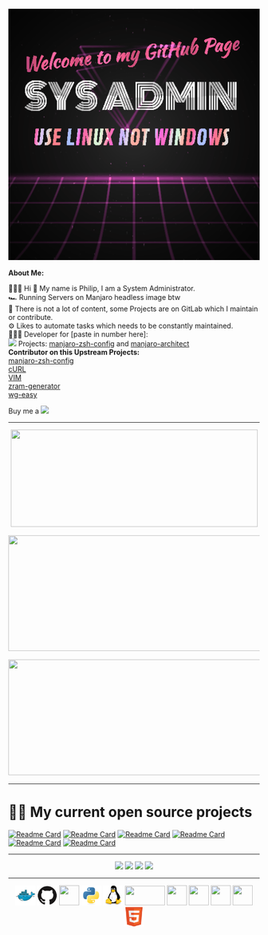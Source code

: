 <p align="center">
  <img src="./index.gif">
</p>
<table  align="center">
  <tr>
    <a align="left"><strong>About Me:</strong></a>
<p>
👨🏻‍💼 Hi 👋 My name is Philip, I am a System Administrator. <br>
🏎️ Running Servers on Manjaro headless image btw <br>
🤝 There is not a lot of content, some Projects are on GitLab which I maintain or contribute. <br>
⚙️ Likes to automate tasks which needs to be constantly maintained. <br>
👨🏻‍💻 Developer for [paste in number here]: <br> <img src="https://img.shields.io/badge/Manjaro-35BF5C?style=for-the-badge&logo=manjaro&logoColor=white" height="14"/> Projects: <a href="https://gitlab.manjaro.org/packages/extra/manjaro-zsh-config/-/commits/master?author=Philip%20H">
manjaro-zsh-config</a> and <a href="https://gitlab.manjaro.org/applications/manjaro-architect/-/commits/master?author=Philip%20H">manjaro-architect</a><br>
<a align="left"><strong>Contributor on this Upstream Projects:</strong></a>
<br><a href="https://github.com/Chrysostomus/manjaro-zsh-config">manjaro-zsh-config</a><br>
<a href="https://github.com/curl/curl">cURL</a><br>
<a href="https://github.com/vim/vim">VIM</a><br>
<a href="https://github.com/systemd/zram-generator">zram-generator</a><br>
<a href="https://github.com/wg-easy/wg-easy">wg-easy</a>

Buy me a <a href="https://ko-fi.com/pheiduck"><img src="https://img.shields.io/badge/Ko--fi-F16061?style=for-the-badge&logo=ko-fi&logoColor=white"/></a>
</p>

---

<p align="center">
  <img src="https://github-readme-stats.vercel.app/api?username=pheiduck&theme=vue-dark&show_icons=true&layout=compact" width="495" height="195">
</p>
<p align="center">
  <img src="https://github-readme-stats.vercel.app/api/top-langs/?username=pheiduck&theme=vue-dark&show_icons=true&layout=compact" width="532" height="232">
</p>
<p align="center">
  <img src="https://github-readme-streak-stats.herokuapp.com/?user=pheiduck&theme=dark&count_private=true&theme=vue-dark" width="532" height="232">
</p>

---

# 🧑‍💻 My current open source projects

[![Readme Card](https://github-readme-stats.vercel.app/api/pin/?username=pheiduck&repo=pheiduck&theme=vue-dark)](https://pheiduck.github.io/pheiduck)
[![Readme Card](https://github-readme-stats.vercel.app/api/pin/?username=pheiduck&repo=zshlab&theme=vue-dark)](https://github.com/pheiduck/zshlab)
[![Readme Card](https://github-readme-stats.vercel.app/api/pin/?username=pheiduck&repo=auto-commit&theme=vue-dark)](https://github.com/pheiduck/auto-commit)
[![Readme Card](https://github-readme-stats.vercel.app/api/pin/?username=pheiduck&repo=rust_projects&theme=vue-dark)](https://github.com/pheiduck/rust_projects)
[![Readme Card](https://github-readme-stats.vercel.app/api/pin/?username=pheiduck&repo=phandrix&theme=vue-dark)](https://github.com/pheiduck/phandrix)
[![Readme Card](https://github-readme-stats.vercel.app/api/pin/?username=pheiduck&repo=rpi_configs&theme=vue-dark)](https://github.com/pheiduck/rpi_configs)

---

<p align="center">
  <img src="https://img.shields.io/badge/Manjaro_Linux-18A484?style=for-the-badge&logo=manjaro&logoColor=white"/>
  <img src="https://img.shields.io/badge/AMD-Ryzen_9_3900X-ED1C24?style=for-the-badge&logo=amd&logoColor=white"/>
  <img src="https://img.shields.io/badge/AMD-Radeon_RX_5700_XT-ED1C24?style=for-the-badge&logo=amd&logoColor=white"/>
  <img src="https://img.shields.io/badge/RAM-32GB-EDE10B.svg?&style=for-the-badge&logoColor=white"/>
</p>

---

<p align="center">
<a href="https://www.docker.com/"><img src="https://raw.githubusercontent.com/devicons/devicon/master/icons/docker/docker-original.svg" width="40" height="40" lign="left"/></a>
<a href="https://github.com/pheiduck"><img src="https://raw.githubusercontent.com/devicons/devicon/master/icons/github/github-original.svg"  width="40" height="40" lign="left"/></a>
<a href="https://gitlab.manjaro.org/pheiduck"><img src="https://about.gitlab.com/images/home/illustrations_gitlab_logo.svg"  width="40" height="40" lign="left"/></a>
<a href="https://www.python.org"><img src="https://raw.githubusercontent.com/devicons/devicon/master/icons/python/python-original.svg" alt="debian" width="40" height="40" lign="left"/></a>
<a href="https://www.kernel.org"><img src="https://raw.githubusercontent.com/devicons/devicon/master/icons/linux/linux-original.svg" width="40" height="40" lign="left"/></a>
<a href="https://www.archlinux.org"><img src="https://archlinux.org/static/logos/archlinux-logo-dark-90dpi.ebdee92a15b3.png" width="80" height="39" lign="left"/></a>
<a href="https://manjaro.org"><img src="https://raw.githubusercontent.com/pheiduck/pheiduck/main/manjaro_logo.svg" width="40" height="40" lign="left"/></a>
<a href="https://www.perl.org/"><img src="https://avatars.githubusercontent.com/u/3585411?s=200&v=4" width="40" height="40" lign="left"/></a>
<a href="https://www.rust-lang.org/"><img src="https://avatars.githubusercontent.com/u/5430905?s=200&v=4" width="40" height="40" lign="left"/></a>
<a href="https://visualstudio.microsoft.com/de"><img src="https://visualstudio.microsoft.com/wp-content/uploads/2021/10/Product-Icon.svg" width="40" height="40" lign="left"/></a>
<a href="https://wiki.selfhtml.org/wiki/HTML/Tutorials/HTML5"><img src="https://raw.githubusercontent.com/devicons/devicon/master/icons/html5/html5-original.svg" width="40" height="40" lign="left"/></a>

<!-- #Resources: -->
<!-- https://antoinemopa.github.io/80sgifgenerator/ -->

